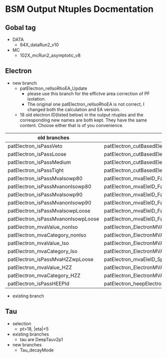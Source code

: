 # BSM Output Ntuples Docmentation
## Gobal tag
* DATA
  * 94X_dataRun2_v10
* MC
  * 102X_mcRun2_asymptotic_v8

## Electron
* new branch
    * patElectron_relIsoRhoEA_Update
      * please use this branch for the effictve area correction of PF isolation. 
      * The original one patElectron_relIsoRhoEA is not correct, I changed both the calculation and EA version.
    * 18 old electron ID(listed below) in  the output ntuples and the corresponding new names are both kept. They have the same content. Choose either that is of you convenience.  

old branches | new branches
------------ | ------------
patElectron_isPassVeto | patElectron_cutBasedElectronID_Fall17_94X_V2_veto
patElectron_isPassLoose | patElectron_cutBasedElectronID_Fall17_94X_V2_loose
patElectron_isPassMedium | patElectron_cutBasedElectronID_Fall17_94X_V2_medium
patElectron_isPassTight | patElectron_cutBasedElectronID_Fall17_94X_V2_tight
patElectron_isPassMvaIsowp80 | patElectron_mvaEleID_Fall17_iso_V2_wp80
patElectron_isPassMvanonIsowp80 | patElectron_mvaEleID_Fall17_noIso_V2_wp80
patElectron_isPassMvaIsowp90 | patElectron_mvaEleID_Fall17_iso_V2_wp90
patElectron_isPassMvanonIsowp90 | patElectron_mvaEleID_Fall17_noIso_V2_wp90
patElectron_isPassMvaIsowpLoose | patElectron_mvaEleID_Fall17_iso_V2_wpLoose
patElectron_isPassMvanonIsowpLoose | patElectron_mvaEleID_Fall17_noIso_V2_wpLoose
patElectron_mvaValue_nonIso | patElectron_ElectronMVAEstimatorRun2Fall17NoIsoV2Values
patElectron_mvaCategory_nonIso | patElectron_ElectronMVAEstimatorRun2Fall17NoIsoV2Categories
patElectron_mvaValue_Iso | patElectron_ElectronMVAEstimatorRun2Fall17IsoV2Values
patElectron_mvaCategory_Iso | patElectron_ElectronMVAEstimatorRun2Fall17IsoV2Categories
patElectron_isPassMvaHZZwpLoose | patElectron_mvaEleID_Spring16_HZZ_V1_wpLoose
patElectron_mvaValue_HZZ | patElectron_ElectronMVAEstimatorRun2Spring16HZZV1Values
patElectron_mvaCategory_HZZ | patElectron_ElectronMVAEstimatorRun2Spring16HZZV1Categories
patElectron_isPassHEEPId | patElectron_heepElectronID_HEEPV70

* existing branch
## Tau
* selection
  * pt>18, |eta|<5
* existing branches
  * tau are DeepTauv2p1
* new branches
  * Tau_decayMode





